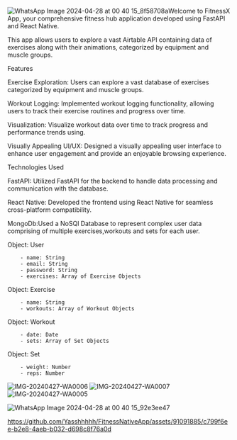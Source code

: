 ![WhatsApp Image 2024-04-28 at 00 40 15_8f58708a](https://github.com/Yasshhhhh/FitnessNativeApp/assets/91091885/5422fb94-a5d6-447c-a92e-a595b37262d2)Welcome to FitnessX App, your comprehensive fitness hub application developed using FastAPI and React Native. 

This app allows users to explore a vast Airtable API containing data of exercises along with their animations, categorized by equipment and muscle groups.

Features

Exercise Exploration: Users can explore a vast database of exercises categorized by equipment and muscle groups.

Workout Logging: Implemented workout logging functionality, allowing users to track their exercise routines and progress over time.

Visualization: Visualize workout data over time to track progress and performance trends using.

Visually Appealing UI/UX: Designed a visually appealing user interface to enhance user engagement and provide an enjoyable browsing experience.

Technologies Used

FastAPI: Utilized FastAPI for the backend to handle data processing and communication with the database.

React Native: Developed the frontend using React Native for seamless cross-platform compatibility.

MongoDb:Used a NoSQl Database to represent complex user data comprising of multiple exercises,workouts and sets for each user.

Object: User

        - name: String
        - email: String
        - password: String
        - exercises: Array of Exercise Objects

Object: Exercise

        - name: String
        - workouts: Array of Workout Objects

Object: Workout

        - date: Date
        - sets: Array of Set Objects

Object: Set

        - weight: Number
        - reps: Number





![IMG-20240427-WA0006](https://github.com/Yasshhhhh/FitnessNativeApp/assets/91091885/a03ded51-f2b7-46aa-91e1-05742cf1f311)
![IMG-20240427-WA0007](https://github.com/Yasshhhhh/FitnessNativeApp/assets/91091885/636966d2-f5bc-42b0-80ae-bb7d153e40fd)
![IMG-20240427-WA0005](https://github.com/Yasshhhhh/FitnessNativeApp/assets/91091885/48e940d6-b4f1-4e70-b787-c519ef75a817)

![WhatsApp Image 2024-04-28 at 00 40 15_92e3ee47](https://github.com/Yasshhhhh/FitnessNativeApp/assets/91091885/fbc20249-2f37-4864-a612-6bbf29ae1508)


https://github.com/Yasshhhhh/FitnessNativeApp/assets/91091885/c799f6ee-b2e8-4aeb-b032-d698c8f76a0d



